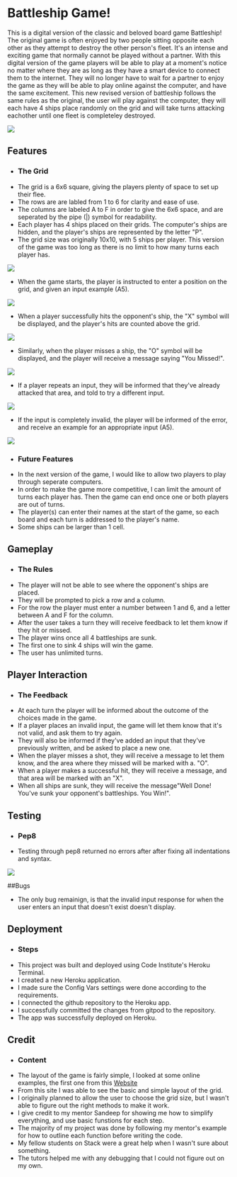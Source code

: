 # Battleship Game!

This is a digital version of the classic and beloved board game Battleship! The original game is often 
enjoyed by two people sitting opposite each other as they attempt to destroy the other person's 
fleet. It's an intense and exciting game that normally cannot be played without a partner. With this 
digital version of the game players will be able to play at a moment's notice no matter where they are as long 
as they have a smart device to connect them to the internet. They will no longer have to wait for a partner to enjoy the 
game as they will be able to play online against the computer, and have the same excitement. This new revised version of battleship 
follows the same rules as the original, the user will play against the computer, they will each have 4 ships place randomly 
on the grid and will take turns attacking eachother until one fleet is completeley destroyed. 

![](images/RESPONSIVE.png)


## Features

* ### The Grid 
* The grid is a 6x6 square, giving the players plenty of space to set up their flee.
* The rows are are labled from 1 to 6 for clarity and ease of use.
* The columns are labeled A to F in order to give the 6x6 space, and are seperated by the pipe (|) symbol for readability.
* Each player has 4 ships placed on their grids. The computer's ships are hidden, and the player's ships are represented by the letter "P".
* The grid size was originally 10x10, with 5 ships per player. This version of the game was too long as there is no limit to how many turns each player has.

![](images/GRID.png) 

* When the game starts, the player is instructed to enter a position on the grid, and given an input example (A5).

![](images/INSTRUCTIONS.png)

* When a player successfully hits the opponent's ship, the "X" symbol will be displayed, and the player's hits are counted above the grid.

![](images/HIT.png)

* Similarly, when the player misses a ship, the "O" symbol will be displayed, and the player will receive a message saying "You Missed!".

![](images/MISS.png)

* If a player repeats an input, they will be informed that they've already attacked that area, and told to try a different input.

![](images/TRYAGAIN.png)

* If the input is completely invalid, the player will be informed of the error, and receive an example for an appropriate input (A5).

![](images/BADINPUT.png)

* ### Future Features
* In the next version of the game, I would like to allow two players to play through seperate computers.
* In order to make the game more competitive, I can limit the amount of turns each player has. Then the game can end once one or both players are out of turns.
* The player(s) can enter their names at the start of the game, so each board and each turn is addressed to the player's name.
* Some ships can be larger than 1 cell. 


## Gameplay  

* ### The Rules
* The player will not be able to see where the opponent's ships are placed.
* They will be prompted to pick a row and a column.
* For the row the player must enter a number between 1 and 6, and a letter between A and F for the column.
* After the user takes a turn they will receive feedback to let them know if they hit or missed.
* The player wins once all 4 battleships are sunk.
* The first one to sink 4 ships will win the game.
* The user has unlimited turns. 


## Player Interaction 
  
* ### The Feedback  
* At each turn the player will be informed about the outcome of the choices made in the game.
* If a player places an invalid input, the game will let them know that it's not valid, and ask them to try again.
* They will also be informed if they've added an input that they've previously written, and be asked to place a new one.
* When the player misses a shot, they will receive a message to let them know, and the area where they missed will be marked with a. "O".
* When a player makes a successful hit, they will receive a message, and that area will be marked with an "X".
* When all ships are sunk, they will receive the message"Well Done! You've sunk your opponent's battleships. You Win!".


## Testing 

* ### Pep8
* Testing through pep8 returned no errors after after fixing all indentations and syntax.

![](images/PEP8.png)

##Bugs
* The only bug remainign, is that the invalid input response for when the user enters an input that doesn't exist doesn't display.


## Deployment 

* ### Steps
* This project was built and deployed using Code Institute's Heroku Terminal.
* I created a new Heroku application.
* I made sure the Config Vars settings were done according to the requirements.
* I connected the github repository to the Heroku app.
* I successfully committed the changes from gitpod to the repository.
* The app was successfully deployed on Heroku. 
  

## Credit

* ### Content
* The layout of the game is fairly simple, I looked at some online examples, the first one from this [Website](https://copyassignment.com/battleship-game-code-in-python/)
* From this site I was able to see the basic and simple layout of the grid.
* I originally planned to allow the user to choose the grid size, but I wasn't able to figure out the right methods to make it work.
* I give credit to my mentor Sandeep for showing me how to simplify everything, and use basic funstions for each step.
* The majority of my project was done by following my mentor's example for how to outline each function before writing the code.
* My fellow students on Stack were a great help when I wasn't sure about something. 
* The tutors helped me with any debugging that I could not figure out on my own. 
